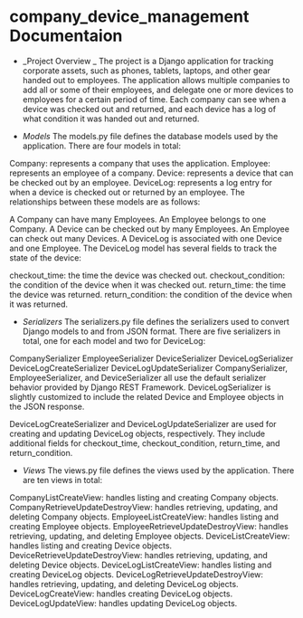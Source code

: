 # company_device_management Documentaion

* _Project Overview _ 
The project is a Django application for tracking corporate assets, such as phones, tablets, laptops, and other gear handed out to employees. The application allows multiple companies to add all or some of their employees, and delegate one or more devices to employees for a certain period of time. Each company can see when a device was checked out and returned, and each device has a log of what condition it was handed out and returned.

* _Models_ 
The models.py file defines the database models used by the application. There are four models in total:

Company: represents a company that uses the application.
Employee: represents an employee of a company.
Device: represents a device that can be checked out by an employee.
DeviceLog: represents a log entry for when a device is checked out or returned by an employee.
The relationships between these models are as follows:

A Company can have many Employees.
An Employee belongs to one Company.
A Device can be checked out by many Employees.
An Employee can check out many Devices.
A DeviceLog is associated with one Device and one Employee.
The DeviceLog model has several fields to track the state of the device:

checkout_time: the time the device was checked out.
checkout_condition: the condition of the device when it was checked out.
return_time: the time the device was returned.
return_condition: the condition of the device when it was returned.

* _Serializers_ 
The serializers.py file defines the serializers used to convert Django models to and from JSON format. There are five serializers in total, one for each model and two for DeviceLog:

CompanySerializer
EmployeeSerializer
DeviceSerializer
DeviceLogSerializer
DeviceLogCreateSerializer
DeviceLogUpdateSerializer
CompanySerializer, EmployeeSerializer, and DeviceSerializer all use the default serializer behavior provided by Django REST Framework. DeviceLogSerializer is slightly customized to include the related Device and Employee objects in the JSON response.

DeviceLogCreateSerializer and DeviceLogUpdateSerializer are used for creating and updating DeviceLog objects, respectively. They include additional fields for checkout_time, checkout_condition, return_time, and return_condition.

* _Views_ 
The views.py file defines the views used by the application. There are ten views in total:

CompanyListCreateView: handles listing and creating Company objects.
CompanyRetrieveUpdateDestroyView: handles retrieving, updating, and deleting Company objects.
EmployeeListCreateView: handles listing and creating Employee objects.
EmployeeRetrieveUpdateDestroyView: handles retrieving, updating, and deleting Employee objects.
DeviceListCreateView: handles listing and creating Device objects.
DeviceRetrieveUpdateDestroyView: handles retrieving, updating, and deleting Device objects.
DeviceLogListCreateView: handles listing and creating DeviceLog objects.
DeviceLogRetrieveUpdateDestroyView: handles retrieving, updating, and deleting DeviceLog objects.
DeviceLogCreateView: handles creating DeviceLog objects.
DeviceLogUpdateView: handles updating DeviceLog objects.
